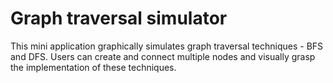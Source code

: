 # Graph traversal simulator

This mini application graphically simulates graph traversal techniques - BFS and DFS. 
Users can create and connect multiple nodes and visually grasp the implementation of these techniques. 
